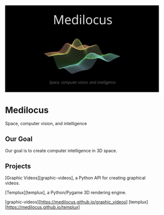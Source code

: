 ![logo](https://raw.githubusercontent.com/medilocus/medilocus.github.io/main/images/logo.jpg)

# Medilocus

Space, computer vision, and intelligence

## Our Goal

Our goal is to create computer intelligence in 3D space.

## Projects

[Graphic Videos][graphic-videos], a Python API for creating graphical videos.

[Templux][templux], a Python/Pygame 3D rendering engine.

[graphic-videos][https://medilocus.github.io/graphic_videos]
[templux][https://medilocus.github.io/templux]
